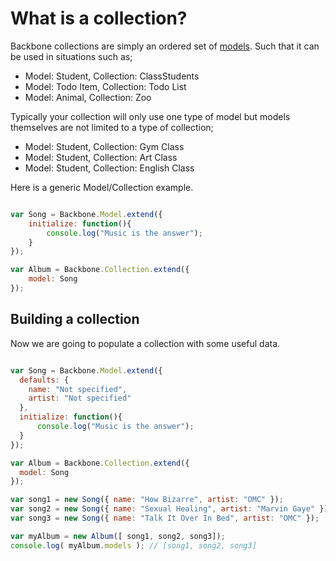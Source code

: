 # What is a collection?

Backbone collections are simply an ordered set of [models](/what-is-a-model).   Such that it can be used in situations such as;

* Model: Student, Collection: ClassStudents
* Model: Todo Item, Collection: Todo List
* Model: Animal, Collection: Zoo

Typically your collection will only use one type of model but models themselves are not limited to a type of collection;

* Model: Student, Collection: Gym Class
* Model: Student, Collection: Art Class
* Model: Student, Collection: English Class

Here is a generic Model/Collection example.

```js

var Song = Backbone.Model.extend({
    initialize: function(){
        console.log("Music is the answer");
    }
});

var Album = Backbone.Collection.extend({
    model: Song
});

```

## Building a collection

Now we are going to populate a collection with some useful data.

```js

var Song = Backbone.Model.extend({
  defaults: {
    name: "Not specified",
    artist: "Not specified"
  },
  initialize: function(){
      console.log("Music is the answer");
  }
});

var Album = Backbone.Collection.extend({
  model: Song
});

var song1 = new Song({ name: "How Bizarre", artist: "OMC" });
var song2 = new Song({ name: "Sexual Healing", artist: "Marvin Gaye" });
var song3 = new Song({ name: "Talk It Over In Bed", artist: "OMC" });

var myAlbum = new Album([ song1, song2, song3]);
console.log( myAlbum.models ); // [song1, song2, song3]

```